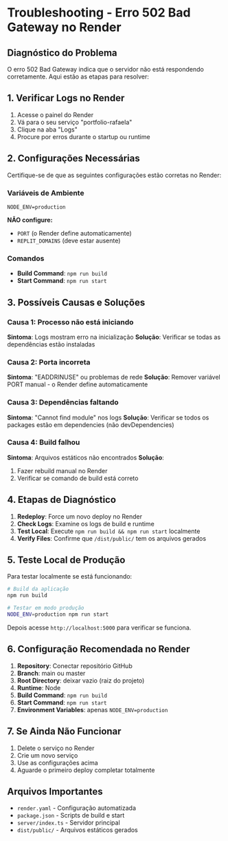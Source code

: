 # Troubleshooting - Erro 502 Bad Gateway no Render

## Diagnóstico do Problema

O erro 502 Bad Gateway indica que o servidor não está respondendo corretamente. Aqui estão as etapas para resolver:

## 1. Verificar Logs no Render

1. Acesse o painel do Render
2. Vá para o seu serviço "portfolio-rafaela"
3. Clique na aba "Logs"
4. Procure por erros durante o startup ou runtime

## 2. Configurações Necessárias

Certifique-se de que as seguintes configurações estão corretas no Render:

### Variáveis de Ambiente
```
NODE_ENV=production
```

**NÃO configure:**
- `PORT` (o Render define automaticamente)
- `REPLIT_DOMAINS` (deve estar ausente)

### Comandos
- **Build Command**: `npm run build`
- **Start Command**: `npm run start`

## 3. Possíveis Causas e Soluções

### Causa 1: Processo não está iniciando
**Sintoma**: Logs mostram erro na inicialização
**Solução**: Verificar se todas as dependências estão instaladas

### Causa 2: Porta incorreta
**Sintoma**: "EADDRINUSE" ou problemas de rede
**Solução**: Remover variável PORT manual - o Render define automaticamente

### Causa 3: Dependências faltando
**Sintoma**: "Cannot find module" nos logs
**Solução**: Verificar se todos os packages estão em dependencies (não devDependencies)

### Causa 4: Build falhou
**Sintoma**: Arquivos estáticos não encontrados
**Solução**: 
1. Fazer rebuild manual no Render
2. Verificar se comando de build está correto

## 4. Etapas de Diagnóstico

1. **Redeploy**: Force um novo deploy no Render
2. **Check Logs**: Examine os logs de build e runtime
3. **Test Local**: Execute `npm run build && npm run start` localmente
4. **Verify Files**: Confirme que `/dist/public/` tem os arquivos gerados

## 5. Teste Local de Produção

Para testar localmente se está funcionando:

```bash
# Build da aplicação
npm run build

# Testar em modo produção
NODE_ENV=production npm run start
```

Depois acesse `http://localhost:5000` para verificar se funciona.

## 6. Configuração Recomendada no Render

1. **Repository**: Conectar repositório GitHub
2. **Branch**: main ou master
3. **Root Directory**: deixar vazio (raiz do projeto)
4. **Runtime**: Node
5. **Build Command**: `npm run build`
6. **Start Command**: `npm run start`
7. **Environment Variables**: apenas `NODE_ENV=production`

## 7. Se Ainda Não Funcionar

1. Delete o serviço no Render
2. Crie um novo serviço
3. Use as configurações acima
4. Aguarde o primeiro deploy completar totalmente

## Arquivos Importantes

- `render.yaml` - Configuração automatizada
- `package.json` - Scripts de build e start
- `server/index.ts` - Servidor principal
- `dist/public/` - Arquivos estáticos gerados